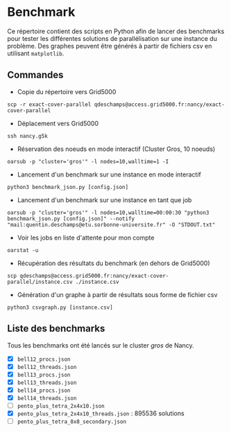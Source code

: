 # Benchmark

Ce répertoire contient des scripts en Python afin de lancer des benchmarks pour tester les différentes solutions de parallélisation sur une instance du problème. Des graphes peuvent être générés à partir de fichiers csv en utilisant `matplotlib`.

## Commandes

- Copie du répertoire vers Grid5000
```
scp -r exact-cover-parallel qdeschamps@access.grid5000.fr:nancy/exact-cover-parallel
```

- Déplacement vers Grid5000
```
ssh nancy.g5k
```

- Réservation des noeuds en mode interactif (Cluster Gros, 10 noeuds)
```
oarsub -p "cluster='gros'" -l nodes=10,walltime=1 -I
```

- Lancement d'un benchmark sur une instance en mode interactif
```
python3 benchmark_json.py [config.json]
```

- Lancement d'un benchmark sur une instance en tant que job
```
oarsub -p "cluster='gros'" -l nodes=10,walltime=00:00:30 "python3 benchmark_json.py [config.json]" --notify "mail:quentin.deschamps@etu.sorbonne-universite.fr" -O "STDOUT.txt" 
```

- Voir les jobs en liste d'attente pour mon compte
```
oarstat -u
```

- Récupération des résultats du benchmark (en dehors de Grid5000)
```
scp qdeschamps@access.grid5000.fr:nancy/exact-cover-parallel/instance.csv ./instance.csv
```

- Génération d'un graphe à partir de résultats sous forme de fichier csv
```
python3 csvgraph.py [instance.csv]
```

## Liste des benchmarks

Tous les benchmarks ont été lancés sur le cluster *gros* de Nancy.

- [x] `bell12_procs.json`
- [x] `bell12_threads.json`
- [x] `bell13_procs.json`
- [x] `bell13_threads.json`
- [x] `bell14_procs.json`
- [x] `bell14_threads.json`
- [ ] `pento_plus_tetra_2x4x10.json`
- [x] `pento_plus_tetra_2x4x10_threads.json` : 895536 solutions
- [ ] `pento_plus_tetra_8x8_secondary.json`
